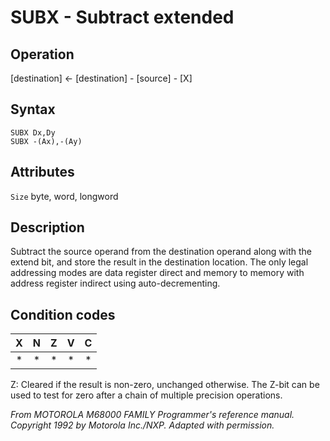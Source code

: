 # SUBX - Subtract extended

## Operation
[destination] ← [destination] - [source] - [X]

## Syntax
```assembly
SUBX Dx,Dy
SUBX -(Ax),-(Ay)
```

## Attributes
`Size` byte, word, longword

## Description
Subtract the source operand from the destination operand along with the extend bit, and store the result in the destination location. The only legal addressing modes are data register direct and memory to memory with address register indirect using auto-decrementing.

## Condition codes
| X | N | Z | V | C |
|:-:|:-:|:-:|:-:|:-:|
|*|*|*|*|*|

Z: Cleared if the result is non-zero, unchanged otherwise. The Z-bit can be used to test for zero after a chain of multiple precision operations.

*From MOTOROLA M68000 FAMILY Programmer's reference manual. Copyright 1992 by Motorola Inc./NXP. Adapted with permission.*